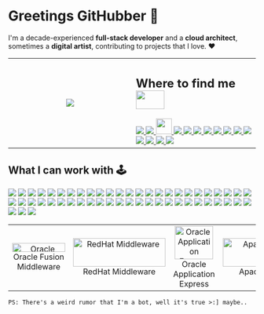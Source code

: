 <h1>Greetings GitHubber 🏮</h1>

I'm a decade-experienced **full-stack developer** and a **cloud architect**, sometimes a **digital artist**, contributing to projects that I love. :heart:<br/>
<table>
<tr>
<td align="center" width="50%">
<img src="https://anasgamrani.vercel.app/api?username=Varulv1997&theme=jolly&bg_color=221A2F&count_private=true&title_color=E81248&include_all_commits&show_icons=true"</img>     
</td>
<td align="left">
<h2>Where to find me <img src="https://github.com/Varulv1997/0/raw/main/stay_away_from_me_pls_im_peaceful/plsdontkillme.gif" width="58" height="38"/></h2>
<a href="https://discordapp.com/users/293458603967381504">
<img src="https://github.com/Varulv1997/0/raw/main/stay_away_from_me_pls_im_peaceful/VARULV5506-%237289DA.svg"/>
</a>
<a href="https://gitlab.com/varulv1997">
<img src="https://github.com/Varulv1997/0/raw/main/stay_away_from_me_pls_im_peaceful/gitlab-%23181717.svg"/>
</a>
<a href="https://www.openstack.org/community/members/profile/119833/anas-gamrani">
<img src="https://github.com/Varulv1997/0/raw/main/stay_away_from_me_pls_im_peaceful/openstack.svg" width="32" height="32"/>
</a>
<a href="https://pinterest.com/varulv1997">
<img src="https://github.com/Varulv1997/0/raw/main/stay_away_from_me_pls_im_peaceful/varulv1997-%23E60023.svg"/>
</a>
<a href="https://svartmaneasyl.slack.com">
<img src="https://github.com/Varulv1997/0/raw/main/stay_away_from_me_pls_im_peaceful/Slack-4A154B.svg"/>
</a>
<a href="https://steamcommunity.com/id/varulv1997">
<img src="https://github.com/Varulv1997/0/raw/main/stay_away_from_me_pls_im_peaceful/steam-%23000000.svg"/>
</a>
<a href="">
<img src="https://github.com/Varulv1997/0/raw/main/stay_away_from_me_pls_im_peaceful/Telegram-2CA5E0.svg"/>
</a>
<a href="">
<img src="https://github.com/Varulv1997/0/raw/main/stay_away_from_me_pls_im_peaceful/Tumblr-%2336465D.svg"/>
</a>
<a href="https://twitter.com/Ihmissusi97">
<img src="https://github.com/Varulv1997/0/raw/main/stay_away_from_me_pls_im_peaceful/Ihmissusi97-%231DA1F2.svg"/>
</a>
<a href="">
<img src="https://github.com/Varulv1997/0/raw/main/stay_away_from_me_pls_im_peaceful/adobe-%23FF0000.svg"/>
</a>
<a href="">
<img src="https://github.com/Varulv1997/0/raw/main/stay_away_from_me_pls_im_peaceful/WordPress-%23117AC9.svg"/>
</a>
<a href="mailto:farahianas5@gmail.com">
<img src="https://github.com/Varulv1997/0/raw/main/stay_away_from_me_pls_im_peaceful/Gmail-D14836.svg"/>
</a>
<a href="https://www.reddit.com/user/TheWolf978/">
<img src="https://github.com/Varulv1997/0/raw/main/stay_away_from_me_pls_im_peaceful/Reddit-FF4500.svg"/>
</a>
<a href="https://epicgames.com/7253dea3fde2453a8fcc67bc5cb0eac3">
<img src="https://github.com/Varulv1997/0/raw/main/stay_away_from_me_pls_im_peaceful/epicgames-%23313131.svg"/>
</a>
<a href="">
<img src="https://github.com/Varulv1997/0/raw/main/stay_away_from_me_pls_im_peaceful/bitbucket-%230047B3.svg"/>
</a>
</td>
</tr> 
</table>
<h2 align="left" id="varulv">What I can work with 🕹️</h2>
<p>
<img src="https://github.com/Varulv1997/0/raw/main/stay_away_from_me_pls_im_peaceful/java-%23ED8B00.svg"/>
<img src="https://github.com/Varulv1997/0/raw/main/stay_away_from_me_pls_im_peaceful/scala-%23DC322F.svg"/>
<img src="https://github.com/Varulv1997/0/raw/main/stay_away_from_me_pls_im_peaceful/ruby-%23CC342D.svg"/>
<img src="https://github.com/Varulv1997/0/raw/main/stay_away_from_me_pls_im_peaceful/kotlin-%230095D5.svg"/>
<img src="https://github.com/Varulv1997/0/raw/main/stay_away_from_me_pls_im_peaceful/javascript-%23323330.svg"/>
<img src="https://github.com/Varulv1997/0/raw/main/stay_away_from_me_pls_im_peaceful/python-%2314354C.svg"/>
<img src="https://github.com/Varulv1997/0/raw/main/stay_away_from_me_pls_im_peaceful/perl-%2339457E.svg"/>
<img src="https://github.com/Varulv1997/0/raw/main/stay_away_from_me_pls_im_peaceful/node.js-%2343853D.svg"/>
<img src="https://github.com/Varulv1997/0/raw/main/stay_away_from_me_pls_im_peaceful/rust-%23000000.svg"/>
<img src="https://github.com/Varulv1997/0/raw/main/stay_away_from_me_pls_im_peaceful/markdown-%23000000.svg"/>
<img src="https://github.com/Varulv1997/0/raw/main/stay_away_from_me_pls_im_peaceful/shell_script-%23121011.svg"/>
<img src="https://github.com/Varulv1997/0/raw/main/stay_away_from_me_pls_im_peaceful/elixir-%234B275F.svg"/>
<img src="https://github.com/Varulv1997/0/raw/main/stay_away_from_me_pls_im_peaceful/-GraphQL-E10098.svg"/
<img src="https://github.com/Varulv1997/0/raw/main/stay_away_from_me_pls_im_peaceful/express.js-%23404d59.svg"/>
<img src="https://github.com/Varulv1997/0/raw/main/stay_away_from_me_pls_im_peaceful/meteorjs-%23d74c4c.svg"/>
<img src="https://github.com/Varulv1997/0/raw/main/stay_away_from_me_pls_im_peaceful/nextjs-%23000000.svg"/>
<img src="https://github.com/Varulv1997/0/raw/main/stay_away_from_me_pls_im_peaceful/NuxtJS-black.svg"/>
<img src="https://github.com/Varulv1997/0/raw/main/stay_away_from_me_pls_im_peaceful/nestjs-%23E0234E.svg"/>
<img src="https://github.com/Varulv1997/0/raw/main/stay_away_from_me_pls_im_peaceful/vuejs-%2335495e.svg"/>
<img src="https://github.com/Varulv1997/0/raw/main/stay_away_from_me_pls_im_peaceful/spring-%236DB33F.svg"/>
<img src="https://github.com/Varulv1997/0/raw/main/stay_away_from_me_pls_im_peaceful/rails-%23CC0000.svg"/>
<img src="https://github.com/Varulv1997/0/raw/main/stay_away_from_me_pls_im_peaceful/django-%23092E20.svg"/>
<img src="https://github.com/Varulv1997/0/raw/main/stay_away_from_me_pls_im_peaceful/flask-%23000.svg"/>
<img src="https://github.com/Varulv1997/0/raw/main/stay_away_from_me_pls_im_peaceful/angular-%23DD0031.svg"/>
<img src="https://github.com/Varulv1997/0/raw/main/stay_away_from_me_pls_im_peaceful/react-%2320232a.svg"/>
<img src="https://github.com/Varulv1997/0/raw/main/stay_away_from_me_pls_im_peaceful/webpack-%238DD6F9.svg"/>
<img src="https://github.com/Varulv1997/0/raw/main/stay_away_from_me_pls_im_peaceful/SASS-hotpink.svg"/>
<img src="https://github.com/Varulv1997/0/raw/main/stay_away_from_me_pls_im_peaceful/svelte-%23f1413d.svg"/>
<img src="https://github.com/Varulv1997/0/raw/main/stay_away_from_me_pls_im_peaceful/strapi-%232E7EEA.svg"/>
<img src="https://github.com/Varulv1997/0/raw/main/stay_away_from_me_pls_im_peaceful/MongoDB-%234ea94b.svg"/>
<img src="https://github.com/Varulv1997/0/raw/main/stay_away_from_me_pls_im_peaceful/mysql-%2300f.svg"/>
<img src="https://github.com/Varulv1997/0/raw/main/stay_away_from_me_pls_im_peaceful/postgres-%23316192.svg"/>
<img src="https://github.com/Varulv1997/0/raw/main/stay_away_from_me_pls_im_peaceful/sqlite-%2307405e.svg"/>
<img src="https://github.com/Varulv1997/0/raw/main/stay_away_from_me_pls_im_peaceful/rancher-%230075A8.svg"/>
<img src="https://github.com/Varulv1997/0/raw/main/stay_away_from_me_pls_im_peaceful/docker-%230db7ed.svg"/>
<img src="https://github.com/Varulv1997/0/raw/main/stay_away_from_me_pls_im_peaceful/kubernetes-%23326ce5.svg"/>
<img src="https://github.com/Varulv1997/0/raw/main/stay_away_from_me_pls_im_peaceful/vagrant-%231563FF.svg"/>
<img src="https://github.com/Varulv1997/0/raw/main/stay_away_from_me_pls_im_peaceful/ansible-%231A1918.svg"/>
<img src="https://github.com/Varulv1997/0/raw/main/stay_away_from_me_pls_im_peaceful/apache-%23D42029.svg"/>
<img src="https://github.com/Varulv1997/0/raw/main/stay_away_from_me_pls_im_peaceful/githubactions-%232671E5.svg"/>
<img src="https://github.com/Varulv1997/0/raw/main/stay_away_from_me_pls_im_peaceful/GoogleCloud-%234285F4.svg"/>
<img src="https://github.com/Varulv1997/0/raw/main/stay_away_from_me_pls_im_peaceful/firebase-%23039BE5.svg"/>
<img src="https://github.com/Varulv1997/0/raw/main/stay_away_from_me_pls_im_peaceful/azure-%230072C6.svg"/>
<img src="https://github.com/Varulv1997/0/raw/main/stay_away_from_me_pls_im_peaceful/vercel-%23000000.svg"/>
<img src="https://github.com/Varulv1997/0/raw/main/stay_away_from_me_pls_im_peaceful/glitch-%233333FF.svg"/>
<img src="https://github.com/Varulv1997/0/raw/main/stay_away_from_me_pls_im_peaceful/heroku-%23430098.svg"/>
<img src="https://github.com/Varulv1997/0/raw/main/stay_away_from_me_pls_im_peaceful/AWS-%23FF9900.svg"/>
<img src="https://github.com/Varulv1997/0/raw/main/stay_away_from_me_pls_im_peaceful/oracle-%23F00000.svg"/>
<img src="https://github.com/Varulv1997/0/raw/main/stay_away_from_me_pls_im_peaceful/terraform-%235835CC.svg"/>
<img src="https://github.com/Varulv1997/0/raw/main/stay_away_from_me_pls_im_peaceful/travisci-%232B2F33.svg"/>
<img src="https://github.com/Varulv1997/0/raw/main/stay_away_from_me_pls_im_peaceful/CIRCLECI-%23161616.svg"/>
<img src="https://github.com/Varulv1997/0/raw/main/stay_away_from_me_pls_im_peaceful/jenkins-%232C5263.svg"/>
<img src="https://github.com/Varulv1997/0/raw/main/stay_away_from_me_pls_im_peaceful/-jest-%23C21325.svg"/>
<img src="https://github.com/Varulv1997/0/raw/main/stay_away_from_me_pls_im_peaceful/-ElasticSearch-005571.svg"/>
</p>
<table>
<tr>
<td align="center"  width="96">
<img src="https://github.com/Varulv1997/0/raw/main/stay_away_from_me_pls_im_peaceful/oracle.svg" width="108" height="18" alt="Oracle Fusion Middleware" />
<br>Oracle Fusion Middleware
</td>
<td align="center" width="96">
<img src="https://github.com/Varulv1997/0/raw/main/stay_away_from_me_pls_im_peaceful/redhat.svg" width="188" height="58" alt="RedHat Middleware" />
<br>RedHat Middleware
</td>
<td align="center"  width="96">
<img src="https://github.com/Varulv1997/0/raw/main/stay_away_from_me_pls_im_peaceful/oracle-fm.svg" width="78" height="68" alt="Oracle Application Express" />
<br>Oracle Application Express
</td>
<td align="center" width="96">
<img src="https://github.com/Varulv1997/0/raw/main/stay_away_from_me_pls_im_peaceful/hadoop.svg" width="188" height="58" alt="Apache Hadoop" />
<br>Apache Hadoop
</td>
<td align="center" width="96">
<img src="https://github.com/Varulv1997/0/raw/main/stay_away_from_me_pls_im_peaceful/hive.svg" width="68" height="58" alt="Apache Hive" />
<br>Apache Hive
</td>
<td align="center" width="96">
<img src="https://github.com/Varulv1997/0/raw/main/stay_away_from_me_pls_im_peaceful/open_shift.svg" width="48" height="48" alt="RedHat OpenShift" />
<br>RedHat OpenShift
</td>
<td align="center" width="96">
<img src="https://github.com/Varulv1997/0/raw/main/stay_away_from_me_pls_im_peaceful/adobeexperiencemanager.svg" width="88" height="48" alt="Adobe Experience Manager" />
<br>Adobe Experience Manager
</td>    
</tr>
</table>

<!--START_SECTION:helpkeepmylawnmowed-->
```
PS: There's a weird rumor that I'm a bot, well it's true >:] maybe.. 
```
<!--END_SECTION:helpkeepmylawnmowed-->
